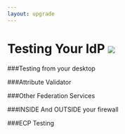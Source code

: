 ```yaml
---
layout: upgrade
---
```


# Testing Your IdP [![](https://raw.githubusercontent.com/ausaccessfed/shibboleth-idp-installer/gh-pages/images/youtube.png)](#)

###Testing from your desktop

###Attribute Validator

###Other Federation Services

###INSIDE And OUTSIDE your firewall

###ECP Testing

